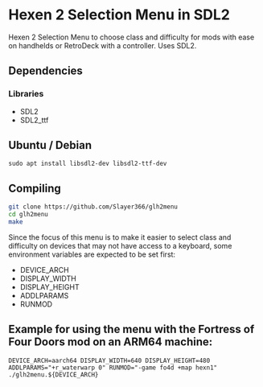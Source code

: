 Hexen 2 Selection Menu in SDL2
=============================

Hexen 2 Selection Menu to choose class and difficulty for mods with ease on handhelds or RetroDeck with a controller.  Uses SDL2.

## Dependencies
### Libraries
- SDL2
- SDL2_ttf

## Ubuntu / Debian
```
sudo apt install libsdl2-dev libsdl2-ttf-dev
```

## Compiling
```sh
git clone https://github.com/Slayer366/glh2menu
cd glh2menu
make
```

Since the focus of this menu is to make it easier to select class and difficulty on devices that may not have access to a keyboard, some environment variables are expected to be set first:

- DEVICE_ARCH
- DISPLAY_WIDTH
- DISPLAY_HEIGHT
- ADDLPARAMS
- RUNMOD

## Example for using the menu with the Fortress of Four Doors mod on an ARM64 machine:
```
DEVICE_ARCH=aarch64 DISPLAY_WIDTH=640 DISPLAY_HEIGHT=480 ADDLPARAMS="+r_waterwarp 0" RUNMOD="-game fo4d +map hexn1" ./glh2menu.${DEVICE_ARCH}      
```
